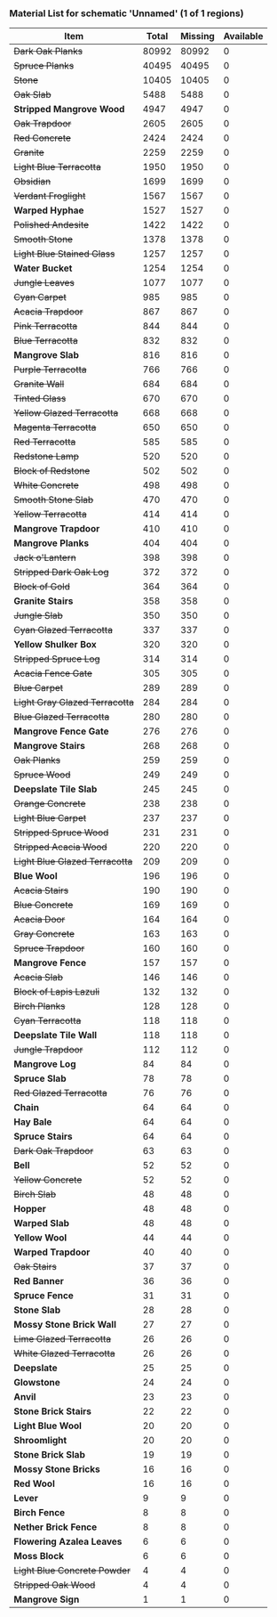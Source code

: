 ### Material List for schematic 'Unnamed' (1 of 1 regions)
| **Item**                         | Total | Missing | Available |
|----------------------------------|-------|---------|-----------|
| ~~Dark Oak Planks~~              | 80992 |   80992 |         0 |
| ~~Spruce Planks~~                | 40495 |   40495 |         0 |
| ~~Stone~~                        | 10405 |   10405 |         0 |
| ~~Oak Slab~~                     |  5488 |    5488 |         0 |
| **Stripped Mangrove Wood**       |  4947 |    4947 |         0 |
| ~~Oak Trapdoor~~                 |  2605 |    2605 |         0 |
| ~~Red Concrete~~                 |  2424 |    2424 |         0 |
| ~~Granite~~                      |  2259 |    2259 |         0 |
| ~~Light Blue Terracotta~~        |  1950 |    1950 |         0 |
| ~~Obsidian~~                     |  1699 |    1699 |         0 |
| ~~Verdant Froglight~~            |  1567 |    1567 |         0 |
| **Warped Hyphae**                |  1527 |    1527 |         0 |
| ~~Polished Andesite~~            |  1422 |    1422 |         0 |
| ~~Smooth Stone~~                 |  1378 |    1378 |         0 |
| ~~Light Blue Stained Glass~~     |  1257 |    1257 |         0 |
| **Water Bucket**                 |  1254 |    1254 |         0 |
| ~~Jungle Leaves~~                |  1077 |    1077 |         0 |
| ~~Cyan Carpet~~                  |   985 |     985 |         0 |
| ~~Acacia Trapdoor~~              |   867 |     867 |         0 |
| ~~Pink Terracotta~~              |   844 |     844 |         0 |
| ~~Blue Terracotta~~              |   832 |     832 |         0 |
| **Mangrove Slab**                |   816 |     816 |         0 |
| ~~Purple Terracotta~~            |   766 |     766 |         0 |
| ~~Granite Wall~~                 |   684 |     684 |         0 |
| ~~Tinted Glass~~                 |   670 |     670 |         0 |
| ~~Yellow Glazed Terracotta~~     |   668 |     668 |         0 |
| ~~Magenta Terracotta~~           |   650 |     650 |         0 |
| ~~Red Terracotta~~               |   585 |     585 |         0 |
| ~~Redstone Lamp~~                |   520 |     520 |         0 |
| ~~Block of Redstone~~            |   502 |     502 |         0 |
| ~~White Concrete~~               |   498 |     498 |         0 |
| ~~Smooth Stone Slab~~            |   470 |     470 |         0 |
| ~~Yellow Terracotta~~            |   414 |     414 |         0 |
| **Mangrove Trapdoor**            |   410 |     410 |         0 |
| **Mangrove Planks**              |   404 |     404 |         0 |
| ~~Jack o'Lantern~~               |   398 |     398 |         0 |
| ~~Stripped Dark Oak Log~~        |   372 |     372 |         0 |
| ~~Block of Gold~~                |   364 |     364 |         0 |
| **Granite Stairs**               |   358 |     358 |         0 |
| ~~Jungle Slab~~                  |   350 |     350 |         0 |
| ~~Cyan Glazed Terracotta~~       |   337 |     337 |         0 |
| **Yellow Shulker Box**           |   320 |     320 |         0 |
| ~~Stripped Spruce Log~~          |   314 |     314 |         0 |
| ~~Acacia Fence Gate~~            |   305 |     305 |         0 |
| ~~Blue Carpet~~                  |   289 |     289 |         0 |
| ~~Light Gray Glazed Terracotta~~ |   284 |     284 |         0 |
| ~~Blue Glazed Terracotta~~       |   280 |     280 |         0 |
| **Mangrove Fence Gate**          |   276 |     276 |         0 |
| **Mangrove Stairs**              |   268 |     268 |         0 |
| ~~Oak Planks~~                   |   259 |     259 |         0 |
| ~~Spruce Wood~~                  |   249 |     249 |         0 |
| **Deepslate Tile Slab**          |   245 |     245 |         0 |
| ~~Orange Concrete~~              |   238 |     238 |         0 |
| ~~Light Blue Carpet~~            |   237 |     237 |         0 |
| ~~Stripped Spruce Wood~~         |   231 |     231 |         0 |
| ~~Stripped Acacia Wood~~         |   220 |     220 |         0 |
| ~~Light Blue Glazed Terracotta~~ |   209 |     209 |         0 |
| **Blue Wool**                    |   196 |     196 |         0 |
| ~~Acacia Stairs~~                |   190 |     190 |         0 |
| ~~Blue Concrete~~                |   169 |     169 |         0 |
| ~~Acacia Door~~                  |   164 |     164 |         0 |
| ~~Gray Concrete~~                |   163 |     163 |         0 |
| ~~Spruce Trapdoor~~              |   160 |     160 |         0 |
| **Mangrove Fence**               |   157 |     157 |         0 |
| ~~Acacia Slab~~                  |   146 |     146 |         0 |
| ~~Block of Lapis Lazuli~~        |   132 |     132 |         0 |
| ~~Birch Planks~~                 |   128 |     128 |         0 |
| ~~Cyan Terracotta~~              |   118 |     118 |         0 |
| **Deepslate Tile Wall**          |   118 |     118 |         0 |
| ~~Jungle Trapdoor~~              |   112 |     112 |         0 |
| **Mangrove Log**                 |    84 |      84 |         0 |
| **Spruce Slab**                  |    78 |      78 |         0 |
| ~~Red Glazed Terracotta~~        |    76 |      76 |         0 |
| **Chain**                        |    64 |      64 |         0 |
| **Hay Bale**                     |    64 |      64 |         0 |
| **Spruce Stairs**                |    64 |      64 |         0 |
| ~~Dark Oak Trapdoor~~            |    63 |      63 |         0 |
| **Bell**                         |    52 |      52 |         0 |
| ~~Yellow Concrete~~              |    52 |      52 |         0 |
| ~~Birch Slab~~                   |    48 |      48 |         0 |
| **Hopper**                       |    48 |      48 |         0 |
| **Warped Slab**                  |    48 |      48 |         0 |
| **Yellow Wool**                  |    44 |      44 |         0 |
| **Warped Trapdoor**              |    40 |      40 |         0 |
| ~~Oak Stairs~~                   |    37 |      37 |         0 |
| **Red Banner**                   |    36 |      36 |         0 |
| **Spruce Fence**                 |    31 |      31 |         0 |
| **Stone Slab**                   |    28 |      28 |         0 |
| **Mossy Stone Brick Wall**       |    27 |      27 |         0 |
| ~~Lime Glazed Terracotta~~       |    26 |      26 |         0 |
| ~~White Glazed Terracotta~~      |    26 |      26 |         0 |
| **Deepslate**                    |    25 |      25 |         0 |
| **Glowstone**                    |    24 |      24 |         0 |
| **Anvil**                        |    23 |      23 |         0 |
| **Stone Brick Stairs**           |    22 |      22 |         0 |
| **Light Blue Wool**              |    20 |      20 |         0 |
| **Shroomlight**                  |    20 |      20 |         0 |
| **Stone Brick Slab**             |    19 |      19 |         0 |
| **Mossy Stone Bricks**           |    16 |      16 |         0 |
| **Red Wool**                     |    16 |      16 |         0 |
| **Lever**                        |     9 |       9 |         0 |
| **Birch Fence**                  |     8 |       8 |         0 |
| **Nether Brick Fence**           |     8 |       8 |         0 |
| **Flowering Azalea Leaves**      |     6 |       6 |         0 |
| **Moss Block**                   |     6 |       6 |         0 |
| ~~Light Blue Concrete Powder~~   |     4 |       4 |         0 |
| ~~Stripped Oak Wood~~            |     4 |       4 |         0 |
| **Mangrove Sign**                |     1 |       1 |         0 |
